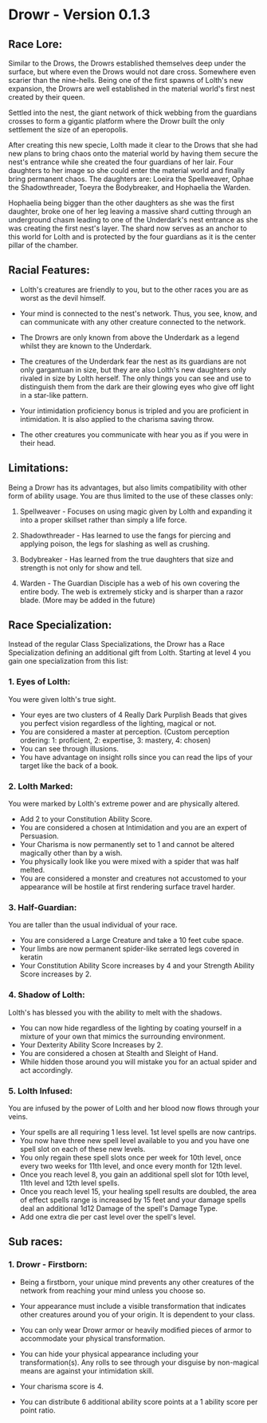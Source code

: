 # **Drowr** - Version **0.1.3**

## **Race Lore:**
Similar to the Drows, the Drowrs established themselves deep under the surface, but where even the Drows would not dare cross. Somewhere even scarier than the nine-hells.
Being one of the first spawns of Lolth's new expansion, the Drowrs are well
established in the material world's first nest created by their queen.

Settled into the nest, the giant network of thick webbing from the guardians crosses to
form a gigantic platform where the Drowr built the only settlement the size of an eperopolis.

After creating this new specie, Lolth made it clear to the Drows that she had new plans
to bring chaos onto the material world by having them secure the nest's entrance while
she created the four guardians of her lair. Four daughters to her image so she could
enter the material world and finally bring permanent chaos.
The daughters are: Loeira the Spellweaver, Ophae the Shadowthreader, Toeyra the Bodybreaker, and Hophaelia the Warden.

Hophaelia being bigger than the other daughters as she was the first daughter,
broke one of her leg leaving a massive shard cutting through an underground chasm leading
to one of the Underdark's nest entrance as she was creating the first nest's layer.
The shard now serves as an anchor to this world for Lolth and is protected by the four guardians as it is the center pillar of the chamber.


## **Racial Features:**

- Lolth's creatures are friendly to you, but to the other races you are as worst as the devil himself.

- Your mind is connected to the nest's network. Thus, you see, know, and can communicate with any other creature connected to the network.

- The Drowrs are only known from above the Underdark as a legend whilst they are known to the Underdark.

- The creatures of the Underdark fear the nest as its guardians are not only gargantuan in size,
but they are also Lolth's new daughters only rivaled in size by
Lolth herself. The only things you can see and use to distinguish them from the dark are
their glowing eyes who give off light in a star-like pattern.

- Your intimidation proficiency bonus is tripled and you are proficient in intimidation.
It is also applied to the charisma saving throw.

- The other creatures you communicate with hear you as if you were in their head.


## **Limitations:**

Being a Drowr has its advantages, but also limits compatibility with other form of ability usage.
You are thus limited to the use of these classes only:
1. Spellweaver - Focuses on using magic given by Lolth and expanding it into a proper skillset rather than simply a life force.

2. Shadowthreader - Has learned to use the fangs for piercing and applying poison, the legs for slashing as well as crushing.

3. Bodybreaker - Has learned from the true daughters that size and strength is not only for show and tell.

4. Warden - The Guardian Disciple has a web of his own covering the entire body.
The web is extremely sticky and is sharper than a razor blade.
(More may be added in the future)


## **Race Specialization:**
Instead of the regular Class Specializations, the Drowr has a Race Specialization defining an additional gift from Lolth.
Starting at level 4 you gain one specialization from this list:

### **1. Eyes of Lolth:**
You were given lolth's true sight.
- Your eyes are two clusters of 4 Really Dark Purplish Beads that gives you perfect vision regardless of the lighting, magical or not.
- You are considered a master at perception. (Custom perception ordering: 1: proficient, 2: expertise, 3: mastery, 4: chosen)
- You can see through illusions.
- You have advantage on insight rolls since you can read the lips of your target like the back of a book.

### **2. Lolth Marked:**
You were marked by Lolth's extreme power and are physically altered.
- Add 2 to your Constitution Ability Score.
- You are considered a chosen at Intimidation and you are an expert of Persuasion.
- Your Charisma is now permanently set to 1 and cannot be altered magically other than by a wish.
- You physically look like you were mixed with a spider that was half melted.
- You are considered a monster and creatures not accustomed to your appearance will be hostile at first rendering surface travel harder.

### **3. Half-Guardian:**
You are taller than the usual individual of your race.
- You are considered a Large Creature and take a 10 feet cube space.
- Your limbs are now permanent spider-like serrated legs covered in keratin
- Your Constitution Ability Score increases by 4 and your Strength Ability Score increases by 2.

### **4. Shadow of Lolth:**
Lolth's has blessed you with the ability to melt with the shadows.
- You can now hide regardless of the lighting by coating yourself in a mixture of your own that mimics the surrounding environment.
- Your Dexterity Ability Score Increases by 2.
- You are considered a chosen at Stealth and Sleight of Hand.
- While hidden those around you will mistake you for an actual spider and act accordingly.

### **5. Lolth Infused:**
You are infused by the power of Lolth and her blood now flows through your veins.
- Your spells are all requiring 1 less level. 1st level spells are now cantrips.
- You now have three new spell level available to you and you have one spell slot on each of these new levels.
- You only regain these spell slots once per week for 10th level, once every two weeks for 11th level, and once every month for 12th level.
- Once you reach level 8, you gain an additional spell slot for 10th level, 11th level and 12th level spells.
- Once you reach level 15, your healing spell results are doubled, the area of effect spells range is increased by 15 feet and your damage spells deal an additional 1d12 Damage of the spell's Damage Type.
- Add one extra die per cast level over the spell's level.

## **Sub races:**

### **1. Drowr - Firstborn:**
- Being a firstborn, your unique mind prevents any other creatures of the network from reaching your mind unless you choose so.

- Your appearance must include a visible transformation that indicates other creatures around you of your origin. It is dependent to your class.

- You can only wear Drowr armor or heavily modified pieces of armor to accommodate your physical transformation.

- You can hide your physical appearance including your transformation(s). Any rolls to see through your disguise by non-magical means are against your intimidation skill.

- Your charisma score is 4.

- You can distribute 6 additional ability score points at a 1 ability score per point ratio.
